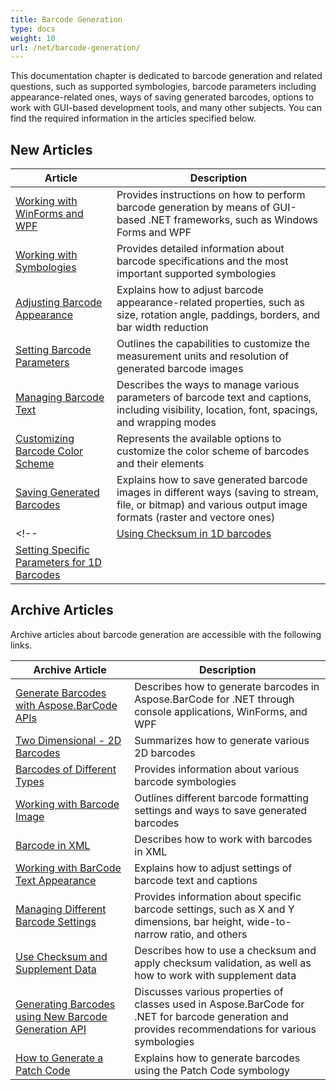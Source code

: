 ```yaml
---
title: Barcode Generation
type: docs
weight: 10
url: /net/barcode-generation/
---
```

This documentation chapter is dedicated to barcode generation and related questions, such as supported symbologies, barcode parameters including appearance-related ones, ways of saving generated barcodes, options to work with GUI-based development tools, and many other subjects. You can find the required information in the articles specified below.
  
## New Articles
    
|Article|Description|
|---|---|
|[Working with WinForms and WPF](/barcode/net/working-with-winforms-and-wpf/)|Provides instructions on how to perform barcode generation by means of GUI-based .NET frameworks, such as Windows Forms and WPF|
|[Working with Symbologies](/barcode/net/working-with-symbologies/)|Provides detailed information about barcode specifications and the most important supported symbologies|
|[Adjusting Barcode Appearance](/barcode/net/adjusting-barcode-appearance/)|Explains how to adjust barcode appearance-related properties, such as size, rotation angle, paddings, borders, and bar width reduction|
|[Setting Barcode Parameters](/barcode/net/setting-barcode-parameters/)|Outlines the capabilities to customize the measurement units and resolution of generated barcode images|
|[Managing Barcode Text](/barcode/net/managing-barcode-text/)|Describes the ways to manage various parameters of barcode text and captions, including visibility, location, font, spacings, and wrapping modes|
|[Customizing Barcode Color Scheme](/barcode/net/customizing-barcode-color-scheme/)|Represents the available options to customize the color scheme of barcodes and their elements|
|[Saving Generated Barcodes](/barcode/net/saving-generated-barcodes/)|Explains how to save generated barcode images in different ways (saving to stream, file, or bitmap) and various output image formats (raster and vectore ones)|
<!--|[Using Checksum in 1D barcodes](/barcode/net/using-checksum-and-data-supplement/)|Describes the pecularities of setting checksum for 1D barcodes|
|[Setting Specific Parameters for 1D Barcodes]()||-->
  
## Archive Articles
  
Archive articles about barcode generation are accessible with the following links.  
  
|Archive Article|Description|
|---|---|
|[Generate Barcodes with Aspose.BarCode APIs](https://docs.aspose.com/barcode/net/generate-barcodes-with-aspose-barcode-apis/)|Describes how to generate barcodes in Aspose.BarCode for .NET through console applications, WinForms, and WPF|
|[Two Dimensional - 2D Barcodes](https://docs.aspose.com/barcode/net/two-dimensional-2d-barcodes/)|Summarizes how to generate various 2D barcodes|
|[Barcodes of Different Types](https://docs.aspose.com/barcode/net/barcodes-of-different-types/)|Provides information about various barcode symbologies|
|[Working with Barcode Image](https://docs.aspose.com/barcode/net/working-with-barcode-image/)|Outlines different barcode formatting settings and ways to save generated barcodes|
|[Barcode in XML](https://docs.aspose.com/barcode/net/barcode-in-xml/)|Describes how to work with barcodes in XML|
|[Working with BarCode Text Appearance](https://docs.aspose.com/barcode/net/working-with-barcode-text-appearance/)|Explains how to adjust settings of barcode text and captions|
|[Managing Different Barcode Settings](https://docs.aspose.com/barcode/net/managing-different-barcode-settings/)|Provides information about specific barcode settings, such as X and Y dimensions, bar height, wide-to-narrow ratio, and others|
|[Use Checksum and Supplement Data](https://docs.aspose.com/barcode/net/use-checksum-and-supplement-data/)|Describes how to use a checksum and apply checksum validation, as well as how to work with supplement data|
|[Generating Barcodes using New Barcode Generation API](https://docs.aspose.com/barcode/net/generating-barcodes-using-new-barcode-generation-api/)|Discusses various properties of classes used in Aspose.BarCode for .NET for barcode generation and provides recommendations for various symbologies|
|[How to Generate a Patch Code](https://docs.aspose.com/barcode/net/how-to-generate-a-patch-code/)|Explains how to generate barcodes using the Patch Code symbology|
  